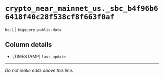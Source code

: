 # `crypto_near_mainnet_us._sbc_b4f96b66418f40c28f538cf8f663f0af`
`bq-1` | `bigquery-public-data`

## Column details
* [TIMESTAMP] `last_update`

-------------------------------------------------------------------------------
*Do not make edits above this line.*

